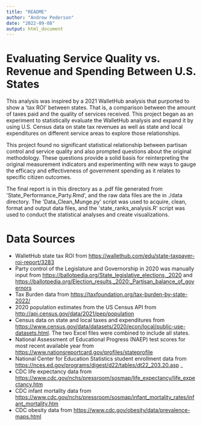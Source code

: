 ```yaml
---
title: "README"
author: "Andrew Pederson"
date: "2022-09-08"
output: html_document
---
```


# Evaluating Service Quality vs. Revenue and Spending Between U.S. States

This analysis was inspired by a 2021 WalletHub analysis that purported to show a 'tax ROI' between states. That is, a comparison between the amount of taxes paid and the quality of services received. This project began as an experiment to statistically evaluate the WalletHub analysis and expand it by using U.S. Census data on state tax revenues as well as state and local expenditures on different service areas to explore those relationships.

This project found no significant statistical relationship between partisan control and service quality and also prompted questions about the original methodology. These questions provide a solid basis for reinterpreting the original measurement indicators and experimenting with new ways to gauge the efficacy and effectiveness of government spending as it relates to specific citizen outcomes.

The final report is in this directory as a .pdf file generated from 'State_Performance_Party.Rmd', and the raw data files are the in ./data directory. The 'Data_Clean_Munge.py' script was used to acquire, clean, format and output data files, and the 'state_ranks_analysis.R' script was used to conduct the statistical analyses and create visualizations.

# Data Sources

-   WalletHub state tax ROI from <https://wallethub.com/edu/state-taxpayer-roi-report/3283>
-   Party control of the Legislature and Governorship in 2020 was manually input from <https://ballotpedia.org/State_legislative_elections,_2020> and <https://ballotpedia.org/Election_results,_2020:_Partisan_balance_of_governors>
-   Tax Burden data from <https://taxfoundation.org/tax-burden-by-state-2022/>
-   2020 population estimates from the US Census API from <http://api.census.gov/data/2021/pep/population>
-   Census data on state and local taxes and expenditures from <https://www.census.gov/data/datasets/2020/econ/local/public-use-datasets.html>. The two Excel files were combined to include all states.
-   National Assessment of Educational Progress (NAEP) test scores for most recent available year from <https://www.nationsreportcard.gov/profiles/stateprofile>
-   National Center for Education Statistics student enrollment data from <https://nces.ed.gov/programs/digest/d22/tables/dt22_203.20.asp> \_
-   CDC life expectancy data from <https://www.cdc.gov/nchs/pressroom/sosmap/life_expectancy/life_expectancy.htm>
-   CDC infant mortality data from <https://www.cdc.gov/nchs/pressroom/sosmap/infant_mortality_rates/infant_mortality.htm>
-   CDC obesity data from <https://www.cdc.gov/obesity/data/prevalence-maps.html>
